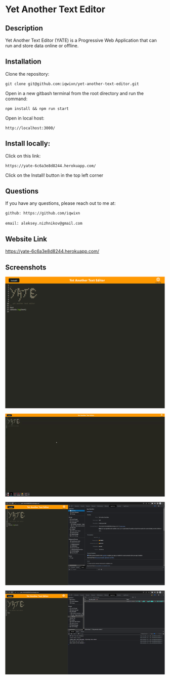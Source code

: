 # Yet Another Text Editor

## Description

Yet Another Text Editor (YATE) is a Progressive Web Application that can run and store data online or offline.

## Installation

  Clone the repository:

    git clone git@github.com:iqwixn/yet-another-text-editor.git
    

   Open in a new gitbash terminal from the root directory and run the command:

  
    npm install && npm run start
 

Open in local host:

    http://localhost:3000/
    

## Install locally:

Click on this link:

    https://yate-6c6a3e8d8244.herokuapp.com/

Click on the Install! button in the top left corner

## Questions
If you have any questions, please reach out to me at:

    github: https://github.com/iqwixn

    email: aleksey.nizhnikov@gmail.com

## Website Link

https://yate-6c6a3e8d8244.herokuapp.com/

## Screenshots

![YATE main page](assets/YATEscreenshot.png)

![YATE gif](assets/Y.A.T.E.gif)

![YATE manifest](assets/YATEmanifest.png)

![YATE database](assets/YATEdatabase.png)
